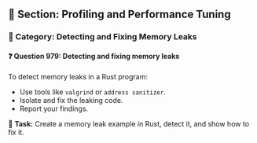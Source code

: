 ## 📘 Section: Profiling and Performance Tuning  
### 🔹 Category: Detecting and Fixing Memory Leaks  
#### ❓ Question 979: Detecting and fixing memory leaks

To detect memory leaks in a Rust program:

- Use tools like `valgrind` or `address sanitizer`.
- Isolate and fix the leaking code.
- Report your findings.

🔧 **Task:** Create a memory leak example in Rust, detect it, and show how to fix it.
